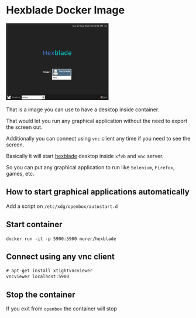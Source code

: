 # Hexblade Docker Image

[<img src="https://github.com/murer/hexblade/raw/master/docs/Hexblade_Login.png" width="280" />](https://github.com/murer/hexblade)

That is a image you can use to have a desktop inside container.

That would let you run any graphical application without the need to export the screen out.

Additionally you can connect using ``vnc`` client any time if you need to see the screen.

Basically it will start [hexblade](https://github.com/murer/hexblade) desktop inside ``xfvb`` and ``vnc`` server.

So you can put any graphical application to run like ``Selenium``, ``Firefox``, games, etc.

## How to start graphical applications automatically

Add a script on ``/etc/xdg/openbox/autostart.d``

## Start container

```shell
docker run -it -p 5900:5900 murer/hexblade
```

## Connect using any vnc client

```shell
# apt-get install xtightvncviewer
vncviewer localhost:5900
```

## Stop the container

If you exit from ``openbox`` the container will stop
